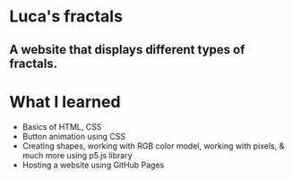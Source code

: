 # Luca's fractals

## A website that displays different types of fractals.

# What I learned 

* Basics of HTML, CSS
* Button animation using CSS
* Creating shapes, working with RGB color model, working with pixels, & much more using p5.js library
* Hosting a website using GitHub Pages